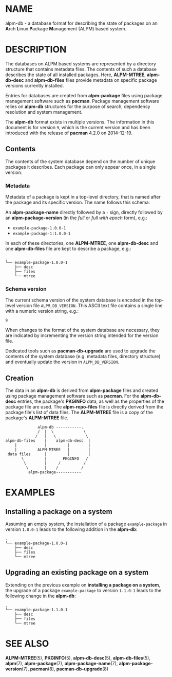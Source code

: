 # NAME

alpm-db - a database format for describing the state of packages on an **A**rch **L**inux **P**ackage **M**anagement (ALPM) based system.

# DESCRIPTION

The databases on ALPM based systems are represented by a directory structure that contains metadata files.
The contents of such a database describes the state of all installed packages.
Here, **ALPM-MTREE**, **alpm-db-desc** and **alpm-db-files** files provide metadata on specific package versions currently installed.

Entries for databases are created from **alpm-package** files using package management software such as **pacman**.
Package management software relies on **alpm-db** structures for the purpose of search, dependency resolution and system management.

The **alpm-db** format exists in multiple versions.
The information in this document is for version `9`, which is the current version and has been introduced with the release of **pacman** 4.2.0 on 2014-12-19.

## Contents

The contents of the system database depend on the number of unique packages it describes.
Each package can only appear once, in a single version.

### Metadata

Metadata of a package is kept in a top-level directory, that is named after the package and its specific version.
The name follows this schema:

An **alpm-package-name** directly followed by a `-` sign, directly followed by an **alpm-package-version** (in the _full_ or _full with epoch_ form), e.g.:

- `example-package-1.0.0-1`
- `example-package-1:1.0.0-1`

In each of these directories, one **ALPM-MTREE**, one **alpm-db-desc** and one **alpm-db-files** file are kept to describe a package, e.g.:

```text
.
└── example-package-1.0.0-1
    ├── desc
    ├── files
    └── mtree
```

### Schema version

The current schema version of the system database is encoded in the top-level version file `ALPM_DB_VERSION`.
This ASCII text file contains a single line with a numeric version string, e.g.:

```text
9
```

When changes to the format of the system database are necessary, they are indicated by incrementing the version string intended for the version file.

Dedicated tools such as **pacman-db-upgrade** are used to upgrade the contents of the system database (e.g. metadata files, directory structure) and eventually update the version in `ALPM_DB_VERSION`.

## Creation

The data in an **alpm-db** is derived from **alpm-package** files and created using package management software such as **pacman**.
For the **alpm-db-desc** entries, the package's **PKGINFO** data, as well as the properties of the package file are used.
The **alpm-repo-files** file is directly derived from the package file's list of data files.
The **ALPM-MTREE** file is a copy of the package's **ALPM-MTREE** file.

```text
              alpm-db -----------.
              /  |  \             \
             /   |   \             \
alpm-db-files    |    alpm-db-desc  |
    |            |         |        |
    |         ALPM-MTREE   |        |
 data files      |         |        |
       \         |       PKGINFO   /
        \        |     /          /
         \       |    /          /
          alpm-package-----------
```

# EXAMPLES

## Installing a package on a system

Assuming an empty system, the installation of a package `example-package` in version `1.0.0-1` leads to the following addition in the **alpm-db**:

```text
.
└── example-package-1.0.0-1
    ├── desc
    ├── files
    └── mtree
```

## Upgrading an existing package on a system

Extending on the previous example on **installing a package on a system**, the upgrade of a package `example-package` to version `1.1.0-1` leads to the following change in the **alpm-db**:

```text
.
└── example-package-1.1.0-1
    ├── desc
    ├── files
    └── mtree
```

# SEE ALSO

**ALPM-MTREE**(5), **PKGINFO**(5), **alpm-db-desc**(5), **alpm-db-files**(5), **alpm**(7), **alpm-package**(7), **alpm-package-name**(7), **alpm-package-version**(7), **pacman**(8), **pacman-db-upgrade**(8)
